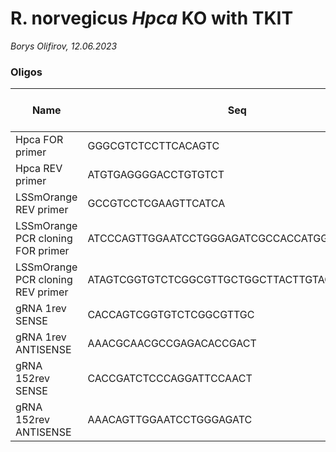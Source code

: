 R. norvegicus _Hpca_ KO with TKIT
=============

*Borys Olifirov, 12.06.2023*

### Oligos
|Name|Seq|Len (bp)|Mr (g/mol)|Mass (ug/50 nmol)|
|-|-|-|-|-|
|Hpca FOR primer|GGGCGTCTCCTTCACAGTC|19|5836.08|291.8|
|Hpca REV primer|ATGTGAGGGGACCTGTGTCT|20|6284.41|314.2|
|LSSmOrange REV primer|GCCGTCCTCGAAGTTCATCA|20|6133.31|306.7|
|LSSmOrange PCR cloning FOR primer|ATCCCAGTTGGAATCCTGGGAGATCGCCACCATGGTGAGC|40|12402.73|620.1|
|LSSmOrange PCR cloning REV primer|ATAGTCGGTGTCTCGGCGTTGCTGGCTTACTTGTACAGCTCGTC|44|13608.51|680.4|
|gRNA 1rev SENSE|CACCAGTCGGTGTCTCGGCGTTGC|24|7417.18|370.9|
|gRNA 1rev ANTISENSE|AAACGCAACGCCGAGACACCGACT|24|7390.25|369.5|
|gRNA 152rev SENSE|CACCGATCTCCCAGGATTCCAACT|24|7298.14|364.9|
|gRNA 152rev ANTISENSE|AAACAGTTGGAATCCTGGGAGATC|24|7506.32|375.3|

